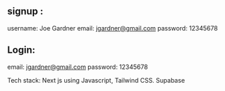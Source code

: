 ## signup :

username: Joe Gardner
email: jgardner@gmail.com
password: 12345678

## Login:

email: jgardner@gmail.com
password: 12345678

Tech stack: Next js using Javascript, Tailwind CSS. Supabase

